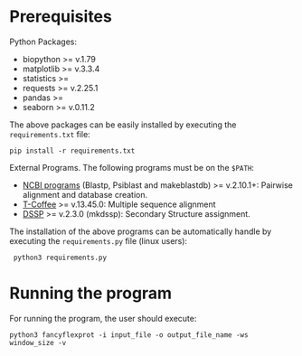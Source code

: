 # Prerequisites
Python Packages:
- biopython >= v.1.79
- matplotlib >= v.3.3.4
- statistics >=
- requests >= v.2.25.1
- pandas >=
- seaborn >= v.0.11.2

The above packages can be easily installed by executing the `requirements.txt` file:
```
pip install -r requirements.txt
```
External Programs. The following programs must be on the `$PATH`:
- [NCBI programs](https://www.ncbi.nlm.nih.gov/books/NBK569861/) (Blastp, Psiblast and makeblastdb) >= v.2.10.1+:  Pairwise alignment and database creation.
- [T-Coffee](https://www.tcoffee.org/Projects/tcoffee/workshops/tcoffeetutorials/installation.html) >= v.13.45.0: Multiple sequence alignment
- [DSSP](https://github.com/cmbi/dssp) >= v.2.3.0 (mkdssp): Secondary Structure assignment.

The installation of the above programs can be automatically handle by executing the `requirements.py` file (linux users):
```
 python3 requirements.py
```

# Running the program
For running the program, the user should execute:
```
python3 fancyflexprot -i input_file -o output_file_name -ws window_size -v
```
